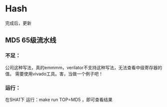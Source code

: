 # Hash
完成后，更新

## MD5 65级流水线
### 不足：
公司这种写法，真的emmmm，verilator不支持这种写法，无法查看中级寄存器的值。
需要使用vivado工具。害，当做一个例子吧！
### 运行：
在SHA1下 运行：make run TOP=MD5 ，即可查看结果